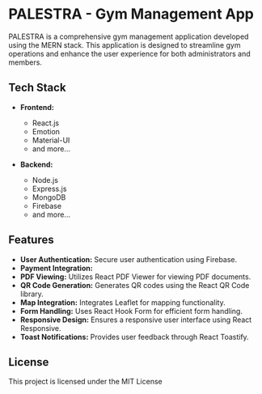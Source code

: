 # PALESTRA - Gym Management App

PALESTRA is a comprehensive gym management application developed using the MERN stack. This application is designed to streamline gym operations and enhance the user experience for both administrators and members.


## Tech Stack

- **Frontend:**
  - React.js
  - Emotion
  - Material-UI
  - and more...

- **Backend:**
  - Node.js
  - Express.js
  - MongoDB
  - Firebase
  - and more...

## Features

- **User Authentication:** Secure user authentication using Firebase.
- **Payment Integration:** 
- **PDF Viewing:** Utilizes React PDF Viewer for viewing PDF documents.
- **QR Code Generation:** Generates QR codes using the React QR Code library.
- **Map Integration:** Integrates Leaflet for mapping functionality.
- **Form Handling:** Uses React Hook Form for efficient form handling.
- **Responsive Design:** Ensures a responsive user interface using React Responsive.
- **Toast Notifications:** Provides user feedback through React Toastify.

## License

This project is licensed under the MIT License 


